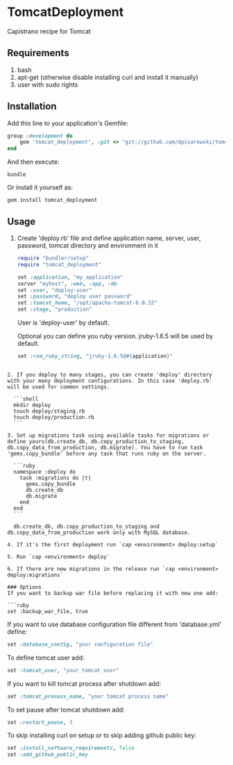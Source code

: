 # TomcatDeployment

Capistrano recipe for Tomcat

## Requirements

1. bash
2. apt-get (otherwise disable installing curl and install it manually)
3. user with sudo rights

## Installation

Add this line to your application's Gemfile:

```ruby
group :development do
    gem 'tomcat_deployment', :git => "git://github.com/dpisarewski/tomcat_deployment.git"
end
```

And then execute:

```shell
bundle
```

Or install it yourself as:

```shell
gem install tomcat_deployment
```

## Usage

1. Create 'deploy.rb' file and define application name, server, user, password, tomcat directory and environment in it

    ```ruby
    require "bundler/setup"
    require "tomcat_deployment"

    set :application, "my_application"
    server "myhost", :web, :app, :db
    set :user, "deploy-user"
    set :password, "deploy user password"
    set :tomcat_home, "/opt/apache-tomcat-6.0.33"
    set :stage, "production"
    ```

    User is 'deploy-user' by default.

    Optional you can define you ruby version. jruby-1.6.5 will be used by default.

    ```ruby
    set :rvm_ruby_string, "jruby-1.6.5@#{application}"
  ```

2. If you deploy to many stages, you can create 'deploy' directory with your many deployment configurations. In this case 'deploy.rb' will be used for common settings.

    ```shell
    mkdir deploy
    touch deploy/staging.rb
    touch deploy/production.rb
    ```

3. Set up migrations task using available tasks for migrations or define yours(db.create_db, db.copy_production_to_staging, db.copy_data_from_production, db.migrate). You have to run task 'gems.copy_bundle' before any task that runs ruby on the server.

    ```ruby
    namespace :deploy do
      task :migrations do |t|
        gems.copy_bundle
        db.create_db
        db.migrate
      end
    end
    ```

    db.create_db, db.copy_production_to_staging and db.copy_data_from_production work only with MySQL database.

4. If it's the first deployment run `cap <environment> deploy:setup`

5. Run `cap <environment> deploy`

6. If there are new migrations in the release run `cap <environment> deploy:migrations`

### Options
If you want to backup war file before replacing it with new one add:

```ruby
set :backup_war_file, true
```


If you want to use database configuration file different from 'database.yml' define:

```ruby
set :database_config, "your configuration file"
```

To define tomcat user add:

```ruby
set :tomcat_user, "your tomcat user"
```

If you want to kill tomcat process after shutdown add:

```ruby
set :tomcat_process_name, "your tomcat process name"
```

To set pause after tomcat shutdown add:

```ruby
set :restart_pause, 3
```

To skip installing curl on setup or to skip adding github public key:

```ruby
set :install_software_requirements, false
set :add_github_public_key
```

